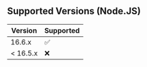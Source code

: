 ## Supported Versions (Node.JS)

| Version | Supported          |
| ------- | ------------------ |
| 16.6.x   | :white_check_mark: |
| < 16.5.x    | :x:                |
